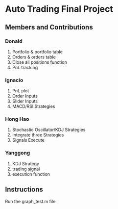 # Auto Trading Final Project
## Members and Contributions
### Donald
  1. Portfolio & portfolio table
  2. Orders & orders table
  3. Close all positions function
  4. PnL tracking
### Ignacio
  1. PnL plot
  2. Order Inputs
  3. Slider Inputs
  4. MACD/RSI Strategies
### Hong Hao
  1. Stochastic Oscillator/KDJ Strategies
  2. Integrate three Strategies
  3. Signals Execute
### Yanggong
  1. KDJ Strategy
  2. trading signal
  3. execution function
## Instructions
Run the graph_test.m file
